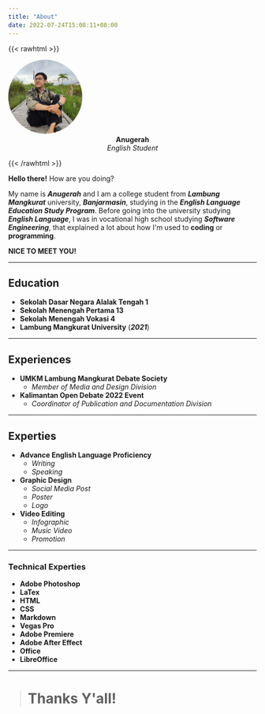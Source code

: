 ```yaml
---
title: "About"
date: 2022-07-24T15:08:11+08:00
---
```



{{< rawhtml >}}
<figure style="display: block;
  margin-left: auto;
  margin-right: auto;">
<img src="bad.jpeg" style="  
  width: 150px;
  height: 150px;
  object-fit: cover;
  border-radius: 50%;">
  <figcaption style="text-align: center;"><b>Anugerah</b><figcaption>
  <figcaption style="text-align: center;"><i>English Student</i><figcaption>
  </figure>
{{< /rawhtml >}}

**Hello there!** How are you doing? 


My name is ***Anugerah*** and I am a college student from ***Lambung Mangkurat*** university, ***Banjarmasin***, studying in the ***English Language Education Study Program***. Before going into the university studying ***English Language***, I was in vocational high school studying ***Software Engineering***, that explained a lot about how I'm used to **coding** or **programming**. 

**NICE TO MEET YOU!**


---

## Education
+ **Sekolah Dasar Negara Alalak Tengah 1**
+ **Sekolah Menengah Pertama 13**
+ **Sekolah Menengah Vokasi 4**
+ **Lambung Mangkurat University** (***2021***)

---
## Experiences
+ **UMKM Lambung Mangkurat Debate Society**
  + *Member of Media and Design Division*
+ **Kalimantan Open Debate 2022 Event**
  + *Coordinator of Publication and Documentation Division*

---
## Experties
- **Advance English Language Proficiency**
  - *Writing*
  - *Speaking*
- **Graphic Design**
  - *Social Media Post*
  - *Poster*
  - *Logo*
- **Video Editing**
  - *Infographic*
  - *Music Video*
  - *Promotion*

---
### Technical Experties
- **Adobe Photoshop**
- **LaTex**
- **HTML**
- **CSS**
- **Markdown**
- **Vegas Pro** 
- **Adobe Premiere**
- **Adobe After Effect**
- **Office**
- **LibreOffice**

---
> # Thanks Y'all!